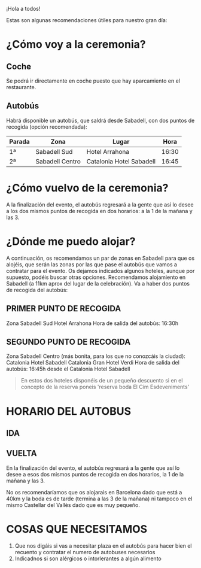 ¡Hola a todos!

Estas son algunas recomendaciones útiles para nuestro gran día:

# <i class="fas fa-map-signs"></i> ¿Cómo voy a la ceremonia?

## <i class="fas fa-car"></i> Coche

Se podrá ir directamente en coche puesto que hay aparcamiento en el restaurante.

## <i class="fas fa-bus"></i> Autobús

Habrá disponible un autobús, que saldrá desde Sabadell, con dos puntos de recogida (opción recomendada):

| Parada | Zona | Lugar | Hora |
|--------|------|-------|------|
| 1ª | Sabadell Sud | Hotel Arrahona | 16:30 |
| 2ª | Sabadell Centro | Catalonia Hotel Sabadell | 16:45 |

# <i class="fas fa-map-signs"></i> ¿Cómo vuelvo de la ceremonia?

A la finalización del evento, el autobús regresará a la gente que así lo desee a los dos mismos puntos de recogida en dos horarios: a la 1 de la mañana y las 3.

# <i class="fas fa-bed"></i> ¿Dónde me puedo alojar?

A continuación, os recomendamos un par de zonas en Sabadell para que os alojéis, que serán
las zonas por las que pase el autobús que vamos a contratar para el evento. Os dejamos
indicados algunos hoteles, aunque por supuesto, podéis buscar otras opciones.
Recomendamos alojamiento en Sabadell (a 11km aprox del lugar de la celebración). Va a haber
dos puntos de recogida del autobús:

## PRIMER PUNTO DE RECOGIDA

Zona Sabadell Sud
Hotel Arrahona
Hora de salida del autobús: 16:30h

## SEGUNDO PUNTO DE RECOGIDA

Zona Sabadell Centro (más bonita, para los que no conozcáis la ciudad):
Catalonia Hotel Sabadell
Catalonia Gran Hotel Verdi
Hora de salida del autobús: 16:45h desde el Catalonia Hotel Sabadell

> En estos dos hoteles disponéis de un pequeño descuento si en el concepto de la reserva poneis 'reserva boda El Cim Esdeveniments'

# HORARIO DEL AUTOBUS

## IDA

## VUELTA

En la finalización del evento, el autobús regresará a la gente que así lo desee a esos dos mismos puntos de recogida en dos horarios, la 1 de la mañana y las 3.

No os recomendaríamos que os alojarais en Barcelona dado que está a 40km y la boda es de
tarde (termina a las 3 de la mañana) ni tampoco en el mismo Castellar del Vallès dado que es
muy pequeño.

# COSAS QUE NECESITAMOS

1. Que nos digáis si vas a necesitar plaza en el autobús para hacer bien el recuento y contratar el numero de autobuses necesarios
1. Indicadnos si son alérgicos o intorlerantes a algún alimento
